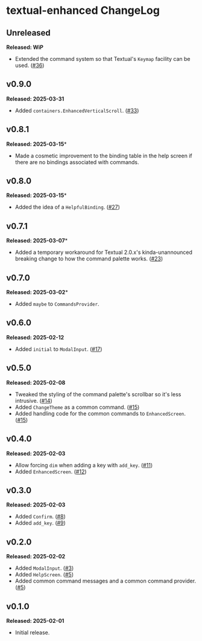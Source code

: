 # textual-enhanced ChangeLog

## Unreleased

**Released: WiP**

- Extended the command system so that Textual's `Keymap` facility can be
  used. ([#36](https://github.com/davep/textual-enhanced/pull/36))

## v0.9.0

**Released: 2025-03-31**

- Added `containers.EnhancedVerticalScroll`.
  ([#33](https://github.com/davep/textual-enhanced/pull/33))

## v0.8.1

**Released: 2025-03-15***

- Made a cosmetic improvement to the binding table in the help screen if
  there are no bindings associated with commands.

## v0.8.0

**Released: 2025-03-15***

- Added the idea of a `HelpfulBinding`.
  ([#27](https://github.com/davep/textual-enhanced/pull/27))

## v0.7.1

**Released: 2025-03-07***

- Added a temporary workaround for Textual 2.0.x's kinda-unannounced
  breaking change to how the command palette works.
  ([#23](https://github.com/davep/textual-enhanced/pull/23))

## v0.7.0

**Released: 2025-03-02***

- Added `maybe` to `CommandsProvider`.

## v0.6.0

**Released: 2025-02-12**

- Added `initial` to `ModalInput`.
  ([#17](https://github.com/davep/textual-enhanced/pull/17))

## v0.5.0

**Released: 2025-02-08**

- Tweaked the styling of the command palette's scrollbar so it's less
  intrusive. ([#14](https://github.com/davep/textual-enhanced/pull/14))
- Added `ChangeTheme` as a common command.
  ([#15](https://github.com/davep/textual-enhanced/pull/15))
- Added handling code for the common commands to `EnhancedScreen`.
  ([#15](https://github.com/davep/textual-enhanced/pull/15))

## v0.4.0

**Released: 2025-02-03**

- Allow forcing `dim` when adding a key with `add_key`.
  ([#11](https://github.com/davep/textual-enhanced/pull/11))
- Added `EnhancedScreen`.
  ([#12](https://github.com/davep/textual-enhanced/pull/12))

## v0.3.0

**Released: 2025-02-03**

- Added `Confirm`. ([#8](https://github.com/davep/textual-enhanced/pull/8))
- Added `add_key`. ([#9](https://github.com/davep/textual-enhanced/pull/9))

## v0.2.0

**Released: 2025-02-02**

- Added `ModalInput`.
  ([#3](https://github.com/davep/textual-enhanced/pull/3))
- Added `HelpScreen`.
  ([#5](https://github.com/davep/textual-enhanced/pull/5))
- Added common command messages and a common command provider.
  ([#5](https://github.com/davep/textual-enhanced/pull/5))

## v0.1.0

**Released: 2025-02-01**

- Initial release.

[//]: # (ChangeLog.md ends here)
